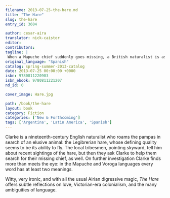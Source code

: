 ```yaml
---
filename: 2013-07-25-the-hare.md
title: "The Hare"
slug: the-hare
entry_id: 3604

author: cesar-aira
translator: nick-caistor
editor: 
contributors: 
tagline: |
 When a Mapuche chief suddenly goes missing, a British naturalist is asked to find him in the vast Argentine pampas
original_language: "Spanish"
catalog: spring-summer-2013-catalog
date: 2013-07-25 00:00:00 +0000 
isbn: 9780811220903
isbn_ebook: 9780811221207
nd_id: 0

cover_image: Hare.jpg

path: /book/the-hare
layout: book
category: Fiction
categories: ['New & Forthcoming']
tags: ['Argentina', 'Latin America', 'Spanish']
---
```

Clarke is a nineteenth-century English naturalist who roams the pampas in search of an elusive animal: the Legibrerian hare, whose defining quality seems to be its ability to fly. The local tribesmen, pointing skyward, tell him about recent sightings of the hare, but then they ask Clarke to help them search for their missing chief, as well. On further investigation Clarke finds more than meets the eye: in the Mapuche and Voroga languages every word has at least two meanings.

Witty, very ironic, and with all the usual Airian digressive magic, *The Hare* offers subtle reflections on love, Victorian-era colonialism, and the many ambiguities of language.





